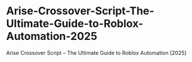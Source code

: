 # Arise-Crossover-Script-The-Ultimate-Guide-to-Roblox-Automation-2025
Arise Crossover Script – The Ultimate Guide to Roblox Automation [2025]
